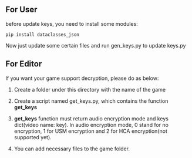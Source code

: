 ## For User 
 before update keys, you need to install some modules:

``pip install dataclasses_json``

Now just update some certain files and run gen_keys.py to update keys.py

## For Editor
If you want your game support decryption, please do as below:
1. Create a folder under this directory with the name of the game


2. Create a script named get_keys.py, which contains the function __get_keys__


3. __get_keys__ function must return audio encryption mode and keys dict(video name: key). In audio encryption mode, 0 stand for no encryption, 1 for USM encryption and 2 for HCA encryption(not supported yet).


3. You can add necessary files to the game folder.

